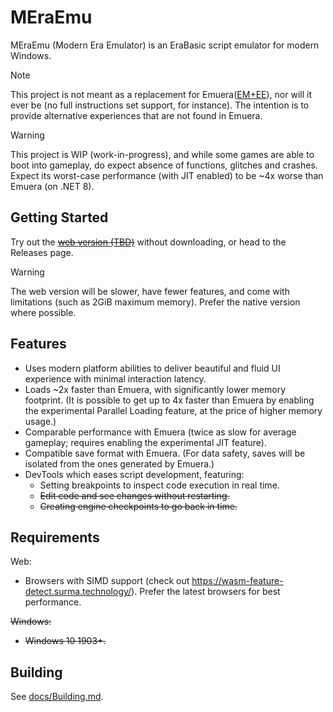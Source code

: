 # MEraEmu

MEraEmu (Modern Era Emulator) is an EraBasic script emulator for modern Windows.

> [!NOTE]
> This project is not meant as a replacement for Emuera([EM+EE](https://evilmask.gitlab.io/emuera.em.doc/index.html)), nor will it ever be (no full instructions set support, for instance). The intention is to provide alternative experiences that are not found in Emuera.

> [!WARNING]
> This project is WIP (work-in-progress), and while some games are able to boot into gameplay, do expect absence of functions, glitches and crashes. Expect its worst-case performance (with JIT enabled) to be ~4x worse than Emuera (on .NET 8).

## Getting Started

Try out the ~~[web version (TBD)](https://www.example.com)~~ without downloading, or head to the Releases page.

> [!WARNING]
>
> The web version will be slower, have fewer features, and come with limitations (such as 2GiB maximum memory). Prefer the native version where possible.

## Features

* Uses modern platform abilities to deliver beautiful and fluid UI experience with minimal interaction latency.
* Loads ~2x faster than Emuera, with significantly lower memory footprint. (It is possible to get up to 4x faster than Emuera by enabling the experimental Parallel Loading feature, at the price of higher memory usage.)
* Comparable performance with Emuera (twice as slow for average gameplay; requires enabling the experimental JIT feature).
* Compatible save format with Emuera. (For data safety, saves will be isolated from the ones generated by Emuera.)
* DevTools which eases script development, featuring:
  * Setting breakpoints to inspect code execution in real time.
  * ~~Edit code and see changes without restarting.~~
  * ~~Creating engine checkpoints to go back in time.~~

## Requirements

Web:

* Browsers with SIMD support (check out https://wasm-feature-detect.surma.technology/). Prefer the latest browsers for best performance.

~~Windows:~~

* ~~Windows 10 1903+.~~

## Building

See [docs/Building.md](docs/Building.md).
